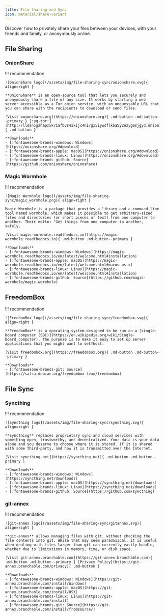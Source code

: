 ```yaml
---
title: File Sharing and Sync
icon: material/share-variant
---
```


Discover how to privately share your files between your devices, with your friends and family, or anonymously online.

## File Sharing

### OnionShare

!!! recommendation

    ![OnionShare logo](/assets/img/file-sharing-sync/onionshare.svg){ align=right }
    
    **OnionShare** is an open-source tool that lets you securely and anonymously share a file of any size. It works by starting a web server accessible as a Tor onion service, with an unguessable URL that you can share with the recipients to download or send files.
    
    [Visit onionshare.org](https://onionshare.org){ .md-button .md-button--primary } [:pg-tor:](http://lldan5gahapx5k7iafb3s4ikijc4ni7gx5iywdflkba5y2ezyg6sjgyd.onion){ .md-button }
    
    **Downloads**
    - [:fontawesome-brands-windows: Windows](https://onionshare.org/#download)
    - [:fontawesome-brands-apple: macOS](https://onionshare.org/#download)
    - [:fontawesome-brands-linux: Linux](https://onionshare.org/#download)
    - [:fontawesome-brands-github: Source](https://github.com/onionshare/onionshare)

### Magic Wormhole

!!! recommendation

    ![Magic Wormhole logo](/assets/img/file-sharing-sync/magic_wormhole.png){ align=right }
    
    Magic Wormhole is a package that provides a library and a command-line tool named wormhole, which makes it possible to get arbitrary-sized files and directories (or short pieces of text) from one computer to another. Their motto: "Get things from one computer to another, safely.
    
    [Visit magic-wormhole.readthedocs.io](https://magic-wormhole.readthedocs.io){ .md-button .md-button--primary }
    
    **Downloads**
    - [:fontawesome-brands-windows: Windows](https://magic-wormhole.readthedocs.io/en/latest/welcome.html#installation)
    - [:fontawesome-brands-apple: macOS](https://magic-wormhole.readthedocs.io/en/latest/welcome.html#macos-os-x)
    - [:fontawesome-brands-linux: Linux](https://magic-wormhole.readthedocs.io/en/latest/welcome.html#installation)
    - [:fontawesome-brands-github: Source](https://github.com/magic-wormhole/magic-wormhole)

## FreedomBox

!!! recommendation

    ![FreedomBox logo](/assets/img/file-sharing-sync/freedombox.svg){ align=right }
    
    **FreedomBox** is a operating system designed to be run on a [single-board computer (SBC)](https://en.wikipedia.org/wiki/Single-board_computer). The purpose is to make it easy to set up server applications that you might want to selfhost.
    
    [Visit freedombox.org](https://freedombox.org){ .md-button .md-button--primary }
    
    **Downloads**
    - [:fontawesome-brands-git: Source](https://salsa.debian.org/freedombox-team/freedombox)

## File Sync

### Syncthing

!!! recommendation

    ![Syncthing logo](/assets/img/file-sharing-sync/syncthing.svg){ align=right }
    
    **Syncthing** replaces proprietary sync and cloud services with something open, trustworthy, and decentralized. Your data is your data alone and you deserve to choose where it is stored, if it is shared with some third-party, and how it is transmitted over the Internet.
    
    [Visit syncthing.net](https://syncthing.net){ .md-button .md-button--primary }
    
    **Downloads**
    - [:fontawesome-brands-windows: Windows](https://syncthing.net/downloads)
    - [:fontawesome-brands-apple: macOS](https://syncthing.net/downloads)
    - [:fontawesome-brands-linux: Linux](https://syncthing.net/downloads)
    - [:fontawesome-brands-github: Source](https://github.com/syncthing)

### git-annex

!!! recommendation

    ![git-annex logo](/assets/img/file-sharing-sync/gitannex.svg){ align=right }
    
    **git-annex** allows managing files with git, without checking the file contents into git. While that may seem paradoxical, it is useful when dealing with files larger than git can currently easily handle, whether due to limitations in memory, time, or disk space.
    
    [Visit git-annex.branchable.com](https://git-annex.branchable.com){ .md-button .md-button--primary } [Privacy Policy](https://git-annex.branchable.com/privacy){ .md-button }
    
    **Downloads**
    - [:fontawesome-brands-windows: Windows](https://git-annex.branchable.com/install/Windows)
    - [:fontawesome-brands-apple: macOS](https://git-annex.branchable.com/install/OSX)
    - [:fontawesome-brands-linux: Linux](https://git-annex.branchable.com/install)
    - [:fontawesome-brands-git: Source](https://git-annex.branchable.com/install/fromsource/)
